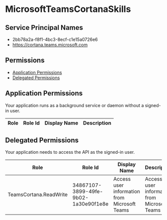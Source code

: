 # MicrosoftTeamsCortanaSkills
## Service Principal Names
- 2bb78a2a-f8f1-4bc3-8ecf-c1e15a0726e6
- https://cortana.teams.microsoft.com

 ## Permissions
- [Application Permissions](#application-permissions)
- [Delegated Permissions](#delegated-permissions)

## Application Permissions
Your application runs as a background service or daemon without a signed-in user.

| Role | Role Id | Display Name | Description |
|---|---|---|---|

## Delegated Permissions
Your application needs to access the API as the signed-in user. 

| Role | Role Id | Display Name | Description |
|---|---|---|---|
| TeamsCortana.ReadWrite | 34867107-3899-49fe-9b02-1a30e90f1e8e | Access user information from Microsoft Teams | Access user information from Microsoft Teams |

